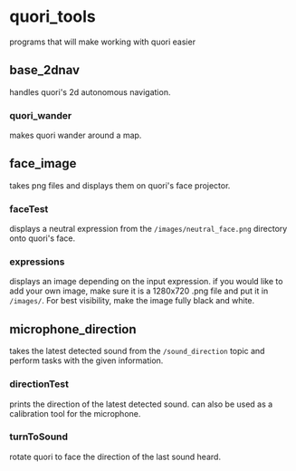 # quori_tools
programs that will make working with quori easier

## base_2dnav
handles quori's 2d autonomous navigation.

### quori_wander
makes quori wander around a map.

## face_image
takes png files and displays them on quori's face projector.

### faceTest
displays a neutral expression from the `/images/neutral_face.png` directory onto quori's face.

### expressions
displays an image depending on the input expression. if you would like to add your own image, make sure it is a 1280x720 .png file and put it in `/images/`. For best visibility, make the image fully black and white.

## microphone_direction
takes the latest detected sound from the `/sound_direction` topic and perform tasks with the given information.

### directionTest
prints the direction of the latest detected sound. can also be used as a calibration tool for the microphone.

### turnToSound
rotate quori to face the direction of the last sound heard.
